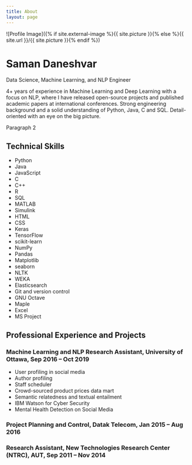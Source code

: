 ```yaml
---
title: About
layout: page
---
```


![Profile Image]({% if site.external-image %}{{ site.picture }}{% else %}{{ site.url }}/{{ site.picture }}{% endif %})
<h1>Saman Daneshvar</h1>
<p>Data Science, Machine Learning, and NLP Engineer</p>

<p>4+ years of experience in Machine Learning and Deep Learning with a focus on NLP, where I have released open-source projects and published academic papers at international conferences. Strong engineering background and a solid understanding of Python, Java, C and SQL. Detail-oriented with an eye on the big picture.</p>

<p>Paragraph 2</p>

<h2>Technical Skills</h2>
<ul class="skill-list">
	<li>Python</li>
	<li>Java</li>
	<li>JavaScript</li>
	<li>C</li>
	<li>C++</li>
	<li>R</li>
	<li>SQL</li>
	<li>MATLAB</li>
	<li>Simulink</li>
	<li>HTML</li>
	<li>CSS</li>
	<li>Keras</li>
	<li>TensorFlow</li>
	<li>scikit-learn</li>
	<li>NumPy</li>
	<li>Pandas</li>
	<li>Matplotlib</li>
	<li>seaborn</li>
	<li>NLTK</li>
	<li>WEKA</li>
	<li>Elasticsearch</li>
	<li>Git and version control</li>
	<li>GNU Octave</li>
	<li>Maple</li>
	<li>Excel</li>
	<li>MS Project</li>
</ul>

<h2>Professional Experience and Projects</h2>
<h3>Machine Learning and NLP Research Assistant, University of Ottawa, Sep 2016 – Oct 2019</h3>
<ul>
	<li>User profiling in social media</li>
	<li>Author profiling</li>
	<li>Staff scheduler</li>
	<li>Crowd-sourced product prices data mart</li>
	<li>Semantic relatedness and textual entailment</li>
	<li>IBM Watson for Cyber Security</li>
	<li>Mental Health Detection on Social Media</li>
</ul>
<h3>Project Planning and Control, Datak Telecom, Jan 2015 – Aug 2016</h3>
<h3>Research Assistant, New Technologies Research Center (NTRC), AUT, Sep 2011 – Nov 2014</h3>
